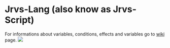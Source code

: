 # Jrvs-Lang (also know as Jrvs-Script)

For informations about variables, conditions, effects and variables go to <a href="https://github.com/loonypl/Jrvs-Lang/wiki">wiki</a> page.
<img src="http://i.imgur.com/NkhFCOh.png"/>
